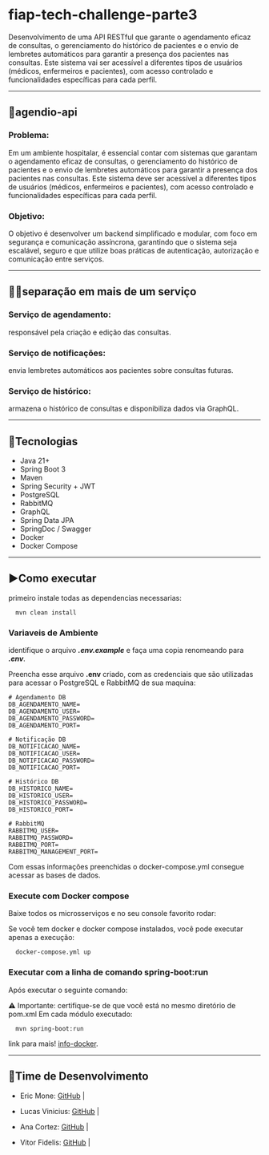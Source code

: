 # fiap-tech-challenge-parte3
Desenvolvimento de uma API RESTful que garante o agendamento eficaz de consultas, o gerenciamento do histórico de pacientes e o envio de lembretes automáticos para garantir a presença dos pacientes nas consultas. Este sistema vai ser acessível a diferentes tipos de usuários (médicos, enfermeiros e pacientes), com acesso controlado e funcionalidades específicas para cada perfil.

---

## 📔​agendio-api

### Problema:

Em um ambiente hospitalar, é essencial contar com sistemas que
garantam o agendamento eficaz de consultas, o gerenciamento do histórico de
pacientes e o envio de lembretes automáticos para garantir a presença dos
pacientes nas consultas. Este sistema deve ser acessível a diferentes tipos de
usuários (médicos, enfermeiros e pacientes), com acesso controlado e
funcionalidades específicas para cada perfil.

### Objetivo:

O objetivo é desenvolver um backend simplificado e modular, com foco
em segurança e comunicação assíncrona, garantindo que o sistema seja
escalável, seguro e que utilize boas práticas de autenticação, autorização e
comunicação entre serviços.

---

## 👨‍🔧​separação em mais de um serviço

### Serviço de agendamento:

responsável pela criação e edição das consultas.

### Serviço de notificações:

envia lembretes automáticos aos pacientes sobre consultas futuras.

### Serviço de histórico:

armazena o histórico de consultas e disponibiliza dados via GraphQL.

---

## 📝​Tecnologias

- Java 21+
- Spring Boot 3
- Maven
- Spring Security + JWT
- PostgreSQL
- RabbitMQ
- GraphQL
- Spring Data JPA
- SpringDoc / Swagger
- Docker
- Docker Compose

---

## ▶️​Como executar

primeiro instale todas as dependencias necessarias:

```shell
  mvn clean install
```
### Variaveis de Ambiente

identifique o arquivo ***.env.example*** e faça uma copia renomeando para ***.env***.

Preencha esse arquivo **.env** criado, com as credenciais que são utilizadas para acessar o PostgreSQL
e RabbitMQ de sua maquina:

```Text
# Agendamento DB
DB_AGENDAMENTO_NAME=
DB_AGENDAMENTO_USER=
DB_AGENDAMENTO_PASSWORD=
DB_AGENDAMENTO_PORT=

# Notificação DB
DB_NOTIFICACAO_NAME=
DB_NOTIFICACAO_USER=
DB_NOTIFICACAO_PASSWORD=
DB_NOTIFICACAO_PORT=

# Histórico DB
DB_HISTORICO_NAME=
DB_HISTORICO_USER=
DB_HISTORICO_PASSWORD=
DB_HISTORICO_PORT=

# RabbitMQ
RABBITMQ_USER=
RABBITMQ_PASSWORD=
RABBITMQ_PORT=
RABBITMQ_MANAGEMENT_PORT=
```
Com essas informações preenchidas o docker-compose.yml consegue acessar as bases de dados.

### Execute com Docker compose

Baixe todos os microsserviços e no seu console favorito rodar:

Se você tem docker e docker compose instalados, você pode executar apenas a execução:

````Shell
  docker-compose.yml up
````

### Executar com a linha de comando spring-boot:run

Após executar o seguinte comando:

⚠️ ​Importante: certifique-se de que você está no mesmo diretório de pom.xml Em cada módulo executado:

```Shell
  mvn spring-boot:run
```

link para mais! [info-docker](guide/info-docker.md).

---

## 🧩​Time de Desenvolvimento

- Eric Mone: [GitHub](https://github.com/ericmonne) |

- Lucas Vinicius: [GitHub](https://github.com/lcvinicius) |

- Ana Cortez: [GitHub](https://github.com/anacarolcortez) |

- Vitor Fidelis: [GitHub](https://github.com/VitorFidelis) |

